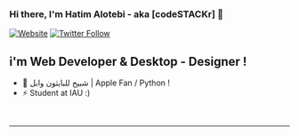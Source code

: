 ### Hi there, I'm Hatim Alotebi - aka [codeSTACKr] 👋

[![Website](https://img.shields.io/website?label=codeSTACKr.com&style=for-the-badge&url=https%3A%2F%2Fcodestackr.com)](https://codestackr.com)
[![Twitter Follow](https://img.shields.io/twitter/follow/codeSTACKr?color=1DA1F2&logo=twitter&style=for-the-badge)](https://twitter.com/intent/follow?original_referer=https%3A%2F%2Fgithub.com%2FcodeSTACKr&screen_name=codeSTACKr)

## i'm Web Developer & Desktop - Designer !


- 🌱 شبيح للبايثون وابل | Apple Fan / Python !
- ⚡ Student at IAU :) 




<br />


---




